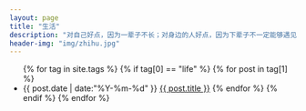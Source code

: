 ```yaml
---
layout: page
title: "生活"
description: "对自己好点，因为一辈子不长；对身边的人好点，因为下辈子不一定能够遇见！"
header-img: "img/zhihu.jpg"
---
```



<ul class="listing">
{% for tag in site.tags %}
  {% if tag[0] == "life" %}
    {% for post in tag[1] %}
      <li class="listing-item">
        <time datetime="{{ post.date | date:"%Y-%m-%d" }}">{{ post.date | date:"%Y-%m-%d" }}</time>
        <a href="{{ post.url }}" title="{{ post.tile }}">{{ post.title }}</a>
    {% endfor %}
  {% endif %}
{% endfor %}